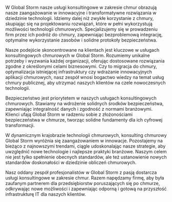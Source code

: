 W Global Storm nasze usługi konsultingowe w zakresie chmur obrazują nasze zaangażowanie w innowacyjne i transformatywne rozwiązania w dziedzinie technologii. Idziemy dalej niż zwykłe korzystanie z chmury, skupiając się na projektowaniu rozwiązań, które w pełni wykorzystują możliwości technologii chmurowych. Specjalizujemy się w prowadzeniu firm przez ich podróż do chmury, zapewniając bezproblemową integrację, optymalne wykorzystanie zasobów i solidne protokoły bezpieczeństwa.

Nasze podejście skoncentrowane na klientach jest kluczowe w usługach konsultingowych chmurowych w Global Storm. Rozumiemy unikalne potrzeby i wyzwania każdej organizacji, oferując dostosowane rozwiązania zgodne z określonymi celami biznesowymi. Czy to migracja do chmury, optymalizacja istniejącej infrastruktury czy wdrażanie innowacyjnych aplikacji chmurowych, nasz zespół wnosi bogactwo wiedzy na temat usług chmury publicznej, aby utrzymać naszych klientów na czele nowoczesnych technologii.

Bezpieczeństwo jest priorytetem w naszych usługach konsultingowych chmurowych. Stawiamy na wdrożenie solidnych środków bezpieczeństwa, zapewniając integralność danych i zgodność z normami branżowymi. Klienci ufają Global Storm w radzeniu sobie z złożonościami bezpieczeństwa w chmurze, tworząc solidne fundamenty dla ich cyfrowej transformacji.

W dynamicznym krajobrazie technologii chmurowych, konsulting chmurowy Global Storm wyróżnia się zaangażowaniem w innowacje. Pozostajemy na bieżąco z najnowszymi trendami, ciągle udoskonalając nasze strategie, aby uwzględnić nowe technologie i najlepsze praktyki branżowe. Naszym celem nie jest tylko spełnienie obecnych standardów, ale też ustanowienie nowych standardów doskonałości w dziedzinie obliczeń chmurowych.

Nasz oddany zespół profesjonalistów w Global Storm z pasją dostarcza usługi konsultingowe w zakresie chmur. Razem napędzamy firmę, aby była zaufanym partnerem dla przedsiębiorstw poruszających się po chmurze, odkrywając nowe możliwości i zapewniając odporną i gotową na przyszłość infrastrukturę IT dla naszych klientów.